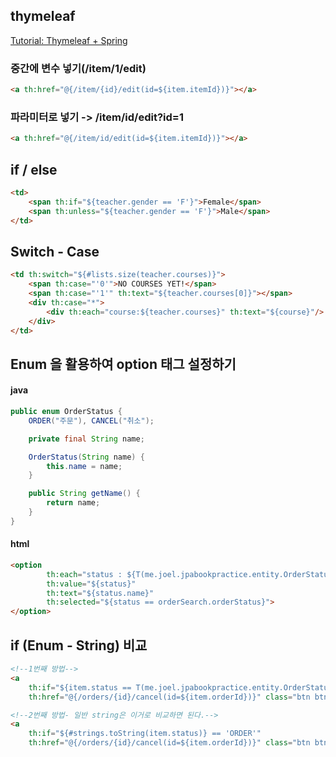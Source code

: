 ## thymeleaf

[Tutorial: Thymeleaf + Spring](https://www.thymeleaf.org/doc/tutorials/2.1/thymeleafspring.html)


### 중간에 변수 넣기(/item/1/edit)
```html
<a th:href="@{/item/{id}/edit(id=${item.itemId})}"></a>
```

### 파라미터로 넣기 -> /item/id/edit?id=1
```html
<a th:href="@{/item/id/edit(id=${item.itemId})}"></a>
```

## if / else
```html
<td>
    <span th:if="${teacher.gender == 'F'}">Female</span>
    <span th:unless="${teacher.gender == 'F'}">Male</span>
</td>
```
## Switch - Case
```html
<td th:switch="${#lists.size(teacher.courses)}">
    <span th:case="'0'">NO COURSES YET!</span>
    <span th:case="'1'" th:text="${teacher.courses[0]}"></span>
    <div th:case="*">
        <div th:each="course:${teacher.courses}" th:text="${course}"/>
    </div>
</td>
```

## Enum 을 활용하여 option 태그 설정하기
#### java
```java
public enum OrderStatus {
    ORDER("주문"), CANCEL("취소");

    private final String name;

    OrderStatus(String name) {
        this.name = name;
    }

    public String getName() {
        return name;
    }
}
```
#### html
```html
<option
        th:each="status : ${T(me.joel.jpabookpractice.entity.OrderStatus).values()}"
        th:value="${status}"
        th:text="${status.name}"
        th:selected="${status == orderSearch.orderStatus}">
</option>
```

## if (Enum - String) 비교
```html
<!--1번째 방법-->
<a 
    th:if="${item.status == T(me.joel.jpabookpractice.entity.OrderStatus).ORDER}"
    th:href="@{/orders/{id}/cancel(id=${item.orderId})}" class="btn btn-danger">주문취소</a>

<!--2번째 방법- 일반 string은 이거로 비교하면 된다.-->
<a
    th:if="${#strings.toString(item.status)} == 'ORDER'"
    th:href="@{/orders/{id}/cancel(id=${item.orderId})}" class="btn btn-danger">주문취소</a>
```
